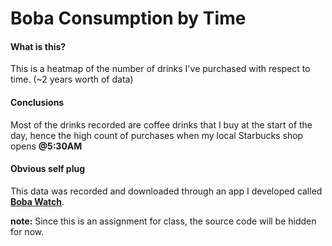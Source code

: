 # Boba Consumption by Time

#### What is this?
This is a heatmap of the number of drinks I've purchased with respect to time. (~2 years worth of data)

#### Conclusions

Most of the drinks recorded are coffee drinks that I buy at the start of the day, hence the high count of purchases when my local Starbucks shop opens **@5:30AM**

#### Obvious self plug

This data was recorded and downloaded through an app I developed called **[Boba Watch](https://boba.watch)**.

**note:** Since this is an assignment for class, the source code will be hidden for now.

